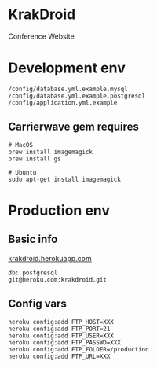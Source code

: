 KrakDroid
=========

Conference Website


# Development env

	/config/database.yml.example.mysql
	/config/database.yml.example.postgresql
	/config/application.yml.example


## Carrierwave gem requires

	# MacOS
	brew install imagemagick
	brew install gs
	
	# Ubuntu
	sudo apt-get install imagemagick


# Production env

## Basic info

[krakdroid.herokuapp.com](http://krakdroid.herokuapp.com)

	db: postgresql
	git@heroku.com:krakdroid.git

## Config vars

	heroku config:add FTP_HOST=XXX
	heroku config:add FTP_PORT=21
	heroku config:add FTP_USER=XXX
	heroku config:add FTP_PASSWD=XXX
	heroku config:add FTP_FOLDER=/production
	heroku config:add FTP_URL=XXX

